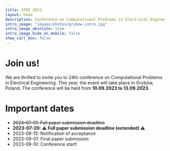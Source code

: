 ```yaml
---
title: CPEE 2023
layout: home
description: Conference on Computational Problems in Electrical Engineering
intro_image: "images/photos/grybow-intro.jpg"
intro_image_absolute: true
intro_image_hide_on_mobile: false
show_call_box: false
---
```


# Join us!

We are thrilled to invite you to 24th conference on Computational Problems
in Electrical Engineering. This year, the event will take place in Grybów,
Poland. The conference will be held from **10.09.2023 to 13.09.2023**.

# Important dates

* ~~2023-07-01: Full paper submission deadline~~
* **2023-07-20: ⚠️ Full paper submission deadline (extended) ⚠️** 
* 2023-08-15: Notification of acceptance
* 2023-09-01: Final paper submission
* 2023-09-10: Conference start!

